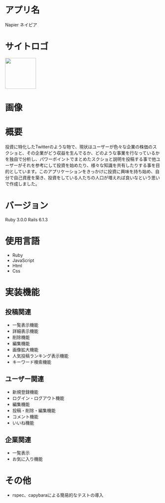 # アプリ名
Napier ネイピア
# サイトロゴ
<img src="https://user-images.githubusercontent.com/68118250/128129897-e1df17c8-9e49-4ac4-88d9-b836db06691b.PNG" width="100px">

# 画像

# 概要
投資に特化したTwitterのような物で、現状はユーザーが色々な企業の株価のスクショと、その企業がどう収益を生んでるか、どのような事業を行なっているかを独自で分析し、パワーポイントでまとめたスクショと説明を投稿する事で他ユーザーがそれを参考にして投資を始めたり、様々な知識を共有したりする事を目的としています。このアプリケーションをきっかけに投資に興味を持ち始め、自分で自己資産を築き、投資をしている人たちの人口が増えれば良いなという思いで作成しました。

# バージョン
Ruby 3.0.0
Rails 6.1.3

# 使用言語
* Ruby
* JavaScript
* Html
* Css

# 実装機能
## 投稿関連
* 一覧表示機能
* 詳細表示機能
* 削除機能
* 編集機能
* 画像拡大機能
* 人気投稿ランキング表示機能
* キーワード検索機能

## ユーザー関連
* 新規登録機能
* ログイン・ログアウト機能
* 編集機能
* 投稿・削除・編集機能
* コメント機能
* いいね機能

## 企業関連
* 一覧表示
* お気に入り機能

# その他
* rspec、capybaraによる簡易的なテストの導入
